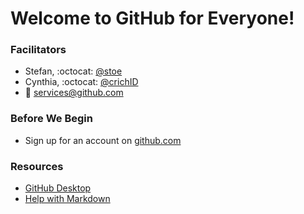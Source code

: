 # Welcome to GitHub for Everyone!


### Facilitators
- Stefan, :octocat: [@stoe](http://github.com/stoe)
- Cynthia, :octocat: [@crichID](http://github.com/crichid)
- :email: [services@github.com](mailto:services@github.com)


### Before We Begin
- Sign up for an account on [github.com](http://github.com)


### Resources
- [GitHub Desktop](https://desktop.github.com/)
- [Help with Markdown](https://guides.github.com/features/mastering-markdown/)






